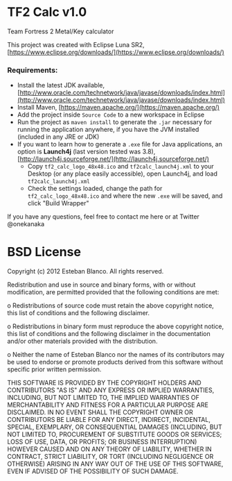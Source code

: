 # TF2 Calc v1.0
Team Fortress 2 Metal/Key calculator

This project was created with Eclipse Luna SR2, [https://www.eclipse.org/downloads/](https://www.eclipse.org/downloads/)

### Requirements:
- Install the latest JDK available, [http://www.oracle.com/technetwork/java/javase/downloads/index.html](http://www.oracle.com/technetwork/java/javase/downloads/index.html)
- Install Maven, [https://maven.apache.org/](https://maven.apache.org/)
- Add the project inside `Source Code` to a new workspace in Eclipse
- Run the project as `maven install` to generate the `.jar` necessary for running the application anywhere, if you have the JVM installed (included in any JRE or JDK)
- If you want to learn how to generate a `.exe` file for Java applications, an option is **Launch4j** (last version tested was 3.8), [http://launch4j.sourceforge.net/](http://launch4j.sourceforge.net/)
  - Copy `tf2_calc_logo_48x48.ico` and `tf2calc_launch4j.xml` to your Desktop (or any place easily accessible), open Launch4j, and load `tf2calc_launch4j.xml`
  - Check the settings loaded, change the path for `tf2_calc_logo_48x48.ico` and where the new `.exe` will be saved, and click "Build Wrapper"

If you have any questions, feel free to contact me here or at Twitter @onekanaka


BSD License
======================================

Copyright (c) 2012 Esteban Blanco. All rights reserved.

Redistribution and use in source and binary forms, with or without 
modification, are permitted provided that the following conditions are met:

 o Redistributions of source code must retain the above copyright notice, 
   this list of conditions and the following disclaimer. 
    
 o Redistributions in binary form must reproduce the above copyright notice, 
   this list of conditions and the following disclaimer in the documentation 
   and/or other materials provided with the distribution. 
    
 o Neither the name of Esteban Blanco nor the names of 
   its contributors may be used to endorse or promote products derived 
   from this software without specific prior written permission. 
    
THIS SOFTWARE IS PROVIDED BY THE COPYRIGHT HOLDERS AND CONTRIBUTORS "AS IS" 
AND ANY EXPRESS OR IMPLIED WARRANTIES, INCLUDING, BUT NOT LIMITED TO, 
THE IMPLIED WARRANTIES OF MERCHANTABILITY AND FITNESS FOR A PARTICULAR 
PURPOSE ARE DISCLAIMED. IN NO EVENT SHALL THE COPYRIGHT OWNER OR 
CONTRIBUTORS BE LIABLE FOR ANY DIRECT, INDIRECT, INCIDENTAL, SPECIAL, 
EXEMPLARY, OR CONSEQUENTIAL DAMAGES (INCLUDING, BUT NOT LIMITED TO, 
PROCUREMENT OF SUBSTITUTE GOODS OR SERVICES; LOSS OF USE, DATA, OR PROFITS; 
OR BUSINESS INTERRUPTION) HOWEVER CAUSED AND ON ANY THEORY OF LIABILITY, 
WHETHER IN CONTRACT, STRICT LIABILITY, OR TORT (INCLUDING NEGLIGENCE OR 
OTHERWISE) ARISING IN ANY WAY OUT OF THE USE OF THIS SOFTWARE, 
EVEN IF ADVISED OF THE POSSIBILITY OF SUCH DAMAGE.


